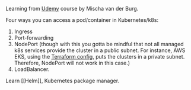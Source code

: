 Learning from [Udemy](https://www.udemy.com/course/kubernetes-masterclass-for-beginners/?couponCode=SEPTSTACK24A) course by Mischa van der Burg.

Four ways you can access a pod/container in Kubernetes/k8s:

1. Ingress
2. Port-forwarding
3. NodePort (though with this you gotta be mindful that not all managed k8s services provide the cluster in a public subnet. For instance, AWS EKS, using the [Terraform config](https://developer.hashicorp.com/terraform/tutorials/kubernetes/eks), puts the clusters in a private subnet. Therefore, NodePort will not work in this case.)
4. LoadBalancer.

Learn [[Helm]], Kubernetes package manager.
